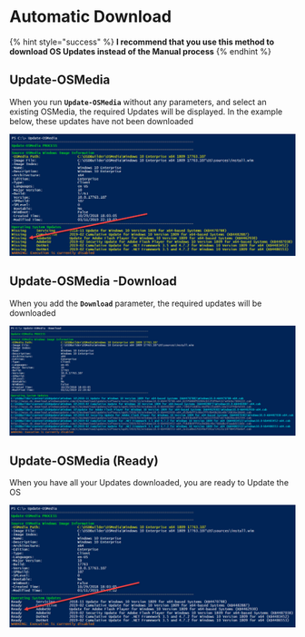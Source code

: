 # Automatic Download

{% hint style="success" %}
**I recommend that you use this method to download OS Updates instead of the Manual process**
{% endhint %}

## Update-OSMedia

When you run **`Update-OSMedia`** without any parameters, and select an existing OSMedia, the required Updates will be displayed.  In the example below, these updates have not been downloaded

![](../../../../.gitbook/assets/image%20%28117%29.png)

## Update-OSMedia -Download

When you add the **`Download`** parameter, the required updates will be downloaded 

![](../../../../.gitbook/assets/image%20%28297%29.png)

## Update-OSMedia \(Ready\)

When you have all your Updates downloaded, you are ready to Update the OS

![](../../../../.gitbook/assets/image%20%28248%29.png)



